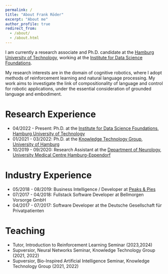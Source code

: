 ```yaml
---
permalink: /
title: "About Frank Röder"
excerpt: "About me"
author_profile: true
redirect_from:
  - /about/
  - /about.html
---
```



I am currently a research associate and Ph.D. candidate at the
[Hamburg University of Technology](https://www.tuhh.de/), working at the
[Institute for Data Science Foundations](https://www.tuhh.de/dsf/homepage).

My research interests are in the domain of cognitive robotics, where I adopt methods of
reinforcement learning and natural language processing.
My work aims to investigate the link of compositionality of language and control for robotic applications,
under the essential consideration of grounded language and embodiment.

Research Experience
======
* 04/2022 - Present: Ph.D. at the [Institute for Data Science Foundations](https://www.tuhh.de/dsf/homepage), [Hamburg University of Technology](https://www.tuhh.de/)
* 01/2021 - 03/2022: Ph.D. at the [Knowledge Technology Group](https://www.inf.uni-hamburg.de/en/inst/ab/wtm/), [University of Hamburg](https://www.inf.uni-hamburg.de/en)
* 10/2019 - 09/2020: Research Assistant at the [Department of Neurology](https://www.uke.de/english/departments-institutes/departments/neurology/index.html), [University Medical Centre Hamburg-Eppendorf](https://www.uke.de)

Industry Experience
======

* 05/2018 - 08/2019: Business Intelligence / Developer at [Peaks & Pies](https://peaksandpies.com)
* 07/2017 - 04/2018: Fullstack Software Developer at Bellmorgen Vorsorge GmbH
* 04/2017 - 07/2017: Software Developer at the Deutsche Gesellschaft für Privatpatienten

Teaching
======
* Tutor, Introduction to Reinforcement Learning Seminar (2023,2024)
* Supversior, Neural Networks Seminar, Knowledge Technology Group (2021, 2022)
* Supversior, Bio-Inspired Artificial Intelligence Seminar, Knowledge Technology Group (2021, 2022)

